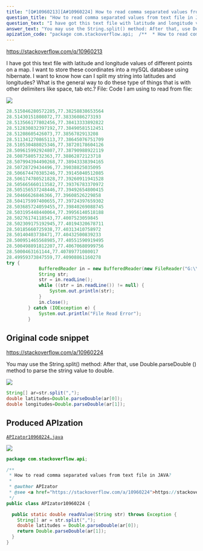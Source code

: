 ```yaml
---
title: "[Q#10960213][A#10960224] How to read comma separated values from text file in JAVA?"
question_title: "How to read comma separated values from text file in JAVA?"
question_text: "I have got this text file with latitude and longitude values of different points on a map. I want to store these coordinates into a mySQL database using hibernate. I want to know how can I split my string into latitudes and longitudes? What is the general way to do these type of things that is with other delimiters like space, tab etc.? File: Code I am using to read from file:"
answer_text: "You may use the String.split() method: After that, use Double.parseDouble () method to parse the string value to double."
apization_code: "package com.stackoverflow.api;  /**  * How to read comma separated values from text file in JAVA?  *  * @author APIzator  * @see <a href=\"https://stackoverflow.com/a/10960224\">https://stackoverflow.com/a/10960224</a>  */ public class APIzator10960224 {    public static double readValue(String str) throws Exception {     String[] ar = str.split(\",\");     double latitudes = Double.parseDouble(ar[0]);     return Double.parseDouble(ar[1]);   } }"
---
```


https://stackoverflow.com/q/10960213

I have got this text file with latitude and longitude values of different points on a map. I want to store these coordinates into a mySQL database using hibernate. I want to know how can I split my string into latitudes and longitudes? What is the general way to do these type of things that is with other delimiters like space, tab etc.?
File:
Code I am using to read from file:


<div class="code-logo"><img src="/stackoverflow.png" /></div>

```java
28.515046280572285,77.38258838653564
28.51430151808072,77.38336086273193
28.513566177802456,77.38413333892822
28.512830832397192,77.38490581512451
28.51208605426073,77.3856782913208
28.511341270865113,77.38645076751709
28.510530488025346,77.38720178604126
28.509615992924807,77.38790988922119
28.50875805732363,77.38862872123718
28.507994394490268,77.38943338394165
28.50728729434496,77.39038825035095
28.506674470385246,77.39145040512085
28.506174780521828,77.39260911941528
28.505665660113582,77.39376783370972
28.505156537248446,77.39492654800415
28.50466626846366,77.39608526229858
28.504175997400655,77.39724397659302
28.503685724059455,77.39840269088745
28.503195448440064,77.39956140518188
28.50276174118543,77.4007523059845
28.502309175192945,77.40194320678711
28.50185660725938,77.40313410758972
28.50140403738471,77.40432500839233
28.500951465568985,77.40551590919495
28.500498891812207,77.40670680999756
28.5000463161144,77.40789771080017
28.49959373847559,77.40908861160278
try {
            BufferedReader in = new BufferedReader(new FileReader("G:\\RoutePPAdvant2.txt"));
            String str;
            str = in.readLine();
            while ((str = in.readLine()) != null) {
                System.out.println(str);
            }
            in.close();
        } catch (IOException e) {
            System.out.println("File Read Error");
        }
```


## Original code snippet

https://stackoverflow.com/a/10960224

You may use the String.split() method:
After that, use Double.parseDouble () method to parse the string value to double.

<div class="code-logo"><img src="/stackoverflow.png" /></div>

```java
String[] ar=str.split(",");
double latitudes=Double.parseDouble(ar[0]);
double longitudes=Double.parseDouble(ar[1]);
```

## Produced APIzation

[`APIzator10960224.java`](https://github.com/pasqualesalza/apization-temp/raw/main/data/search/APIzator10960224.java)

<div class="code-logo"><img src="/apizator.png" /></div>

```java
package com.stackoverflow.api;

/**
 * How to read comma separated values from text file in JAVA?
 *
 * @author APIzator
 * @see <a href="https://stackoverflow.com/a/10960224">https://stackoverflow.com/a/10960224</a>
 */
public class APIzator10960224 {

  public static double readValue(String str) throws Exception {
    String[] ar = str.split(",");
    double latitudes = Double.parseDouble(ar[0]);
    return Double.parseDouble(ar[1]);
  }
}

```